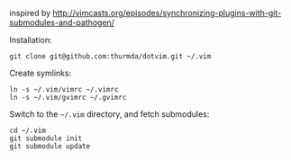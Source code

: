 inspired by http://vimcasts.org/episodes/synchronizing-plugins-with-git-submodules-and-pathogen/ 

Installation:

    git clone git@github.com:thurmda/dotvim.git ~/.vim

Create symlinks:

    ln -s ~/.vim/vimrc ~/.vimrc
    ln -s ~/.vim/gvimrc ~/.gvimrc

Switch to the `~/.vim` directory, and fetch submodules:

    cd ~/.vim
    git submodule init
    git submodule update

